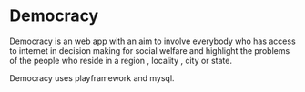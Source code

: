 # Democracy
Democracy is an web app with an aim to involve everybody who has access to internet in decision making for social welfare and highlight the problems of the people who reside in a region , locality , city or state.


Democracy uses playframework and mysql.
  

